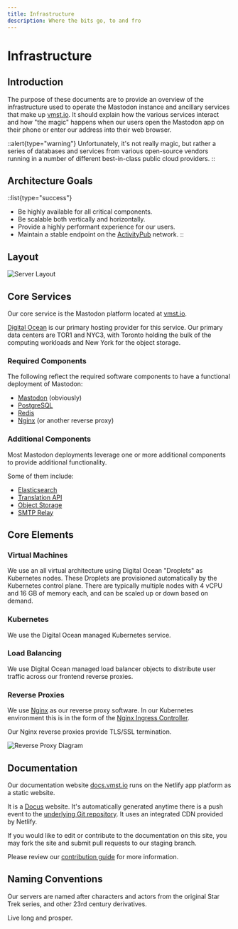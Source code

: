 ```yaml
---
title: Infrastructure
description: Where the bits go, to and fro
---
```


# Infrastructure

## Introduction

The purpose of these documents are to provide an overview of the infrastructure used to operate the Mastodon instance and ancillary services that make up [vmst.io](https://vmst.io).
It should explain how the various services interact and how "the magic" happens when our users open the Mastodon app on their phone or enter our address into their web browser.

::alert{type="warning"}
Unfortunately, it's not really magic, but rather a series of databases and services from various open-source vendors running in a number of different best-in-class public cloud providers.
::

## Architecture Goals

::list{type="success"}
- Be highly available for all critical components.
- Be scalable both vertically and horizontally.
- Provide a highly performant experience for our users.
- Maintain a stable endpoint on the [ActivityPub](https://activitypub.rocks) network.
::

## Layout

![Server Layout](/vmstio-simple.png)

## Core Services

Our core service is the Mastodon platform located at [vmst.io](https://vmst.io).

[Digital Ocean](https://www.digitalocean.com) is our primary hosting provider for this service.
Our primary data centers are TOR1 and NYC3, with Toronto holding the bulk of the computing workloads and New York for the object storage.

### Required Components

The following reflect the required software components to have a functional deployment of Mastodon:

- [Mastodon](https://github.com/mastodon/mastodon) (obviously)
- [PostgreSQL](https://www.postgresql.org/)
- [Redis](https://redis.io/)
- [Nginx](https://nginx.org/) (or another reverse proxy)

### Additional Components

Most Mastodon deployments leverage one or more additional components to provide additional functionality.

Some of them include:

- [Elasticsearch](https://en.wikipedia.org/wiki/Elasticsearch)
- [Translation API](https://www.nature.com/articles/s41467-020-18073-9)
- [Object Storage](https://en.wikipedia.org/wiki/Object_storage)
- [SMTP Relay](https://en.wikipedia.org/wiki/Simple_Mail_Transfer_Protocol)

## Core Elements

### Virtual Machines

We use an all virtual architecture using Digital Ocean "Droplets" as Kubernetes nodes.
These Droplets are provisioned automatically by the Kubernetes control plane.
There are typically multiple nodes with 4 vCPU and 16 GB of memory each, and can be scaled up or down based on demand.

### Kubernetes

We use the Digital Ocean managed Kubernetes service.

### Load Balancing

We use Digital Ocean managed load balancer objects to distribute user traffic across our frontend reverse proxies.

### Reverse Proxies

We use [Nginx](https://www.nginx.com) as our reverse proxy software.
In our Kubernetes environment this is in the form of the [Nginx Ingress Controller](https://kubernetes.github.io/ingress-nginx/).

Our Nginx reverse proxies provide TLS/SSL termination.

![Reverse Proxy Diagram](/reverse-proxy.png)

## Documentation

Our documentation website [docs.vmst.io](https://docs.vmst.io) runs on the Netlify app platform as a static website.

It is a [Docus](https://docus.dev) website.
It's automatically generated anytime there is a push event to the [underlying Git repository](https://github.com/vmstan/vmstio).
It uses an integrated CDN provided by Netlify.

If you would like to edit or contribute to the documentation on this site, you may fork the site and submit pull requests to our staging branch.

Please review our [contribution guide](https://github.com/vmstan/vmstio/docs.vmst.io/README.md) for more information.

## Naming Conventions

Our servers are named after characters and actors from the original Star Trek series, and other 23rd century derivatives.

Live long and prosper.
